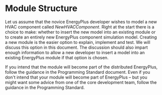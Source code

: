 # Module Structure

Let us assume that the novice EnergyPlus developer wishes to model a new HVAC component called *NewHVACComponent*.  Right at the start there is a choice to make: whether to insert the new model into an existing module or to create an entirely new EnergyPlus component simulation model.  Creating a new module is the easier option to explain, implement and test. We will discuss this option in this document.  The discussion should also impart enough information to allow a new developer to insert a model into an existing EnergyPlus module if that option is chosen.

If you intend that the module will become part of the distributed EnergyPlus, follow the guidance in the Programming Standard document.  Even if you don't intend that your module will become part of EnergyPlus – but you might want some advice from one of the core development team, follow the guidance in the Programming Standard.